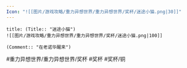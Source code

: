 ```yaml
---
Icon: "![[图片/游戏攻略/重力异想世界/重力异想世界/奖杯/迷途小猫.png|30]]"
---
```

```ad-common-bronze-trophy
title: (Title:: "迷途小猫")
![[图片/游戏攻略/重力异想世界/重力异想世界/奖杯/迷途小猫.png|100]]

(Comment:: "在老诺华醒来")
```

#重力异想世界/重力异想世界/奖杯 #奖杯 #奖杯/铜

